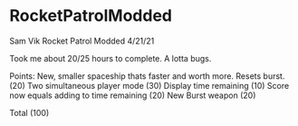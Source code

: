 # RocketPatrolModded
Sam Vik
Rocket Patrol Modded
4/21/21

Took me about 20/25 hours to complete. A lotta bugs.

Points:
New, smaller spaceship thats faster and worth more. Resets burst.       (20) 
Two simultaneous player mode                                            (30) 
Display time remaining                                                  (10) 
Score now equals adding to time remaining                               (20) 
New Burst weapon                                                        (20) 

Total                                                                   (100)
